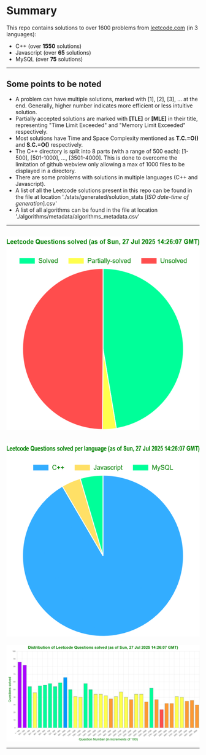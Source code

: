 # Summary
This repo contains solutions to over 1600 problems from [leetcode.com](https://leetcode.com/problemset/ "leetcode") (in 3 languages):
* C++ (over **1550** solutions)
* Javascript (over **65** solutions)
* MySQL (over **75** solutions)

---

## Some points to be noted
* A problem can have multiple solutions, marked with [1], [2], [3], ... at the end. Generally, higher number indicates more efficient or less intuitive solution.
* Partially accepted solutions are marked with **[TLE]** or **[MLE]** in their title, representing "Time Limit Exceeded" and "Memory Limit Exceeded" respectively.
* Most solutions have Time and Space Complexity mentioned as **T.C.=O()** and **S.C.=O()** respectively.
* The C++ directory is split into 8 parts (with a range of 500 each): [1-500], [501-1000], ..., [3501-4000]. This is done to overcome the limitation of github webview only allowing a max of 1000 files to be displayed in a directory.
* There are some problems with solutions in multiple languages (C++ and Javascript).
* A list of all the Leetcode solutions present in this repo can be found in the file at location './stats/generated/solution_stats [*ISO date-time of generation*].csv'
* A list of all algorithms can be found in the file at location './algorithms/metadata/algorithms_metadata.csv'
---

![pie-chart-1](./stats/generated/pie-chart-1.PNG)
---
![pie-chart-2](./stats/generated/pie-chart-2.PNG)
---
![bar-chart](./stats/generated/bar-chart.PNG)

---